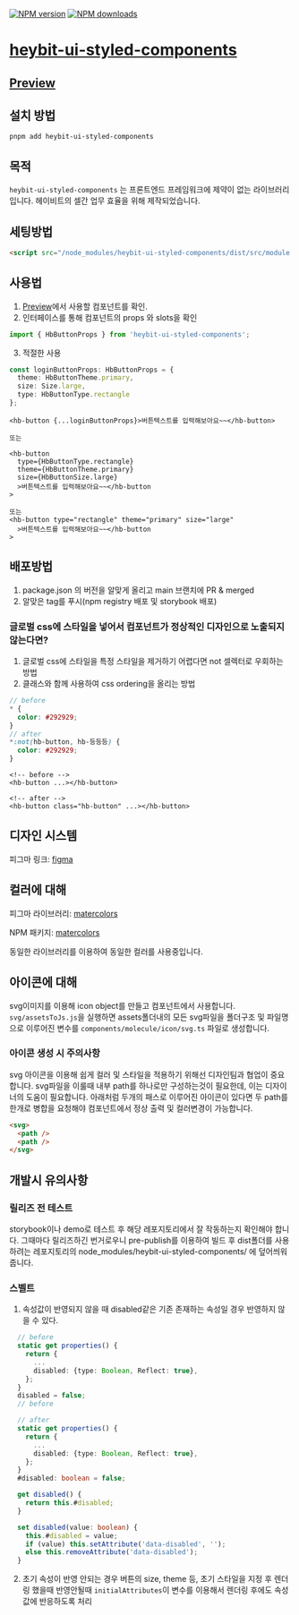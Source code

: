 [![NPM version](https://img.shields.io/npm/v/heybit-ui-styled-components.svg?style=flat)](https://npmjs.org/package/heybit-ui-styled-components)
[![NPM downloads](https://img.shields.io/npm/dm/heybit-ui-styled-components.svg?style=flat)](https://npmjs.org/package/heybit-ui-styled-components)

# [heybit-ui-styled-components](http://github.com/uprise-fin/heybit-ui-styled-components)

## [Preview](https://uprise-fin.github.io/heybit-ui-styled-components/)

## 설치 방법

```terminal
pnpm add heybit-ui-styled-components
```

## 목적

`heybit-ui-styled-components` 는 프론트엔드 프레임워크에 제약이 없는 라이브러리입니다. 헤이비트의 셀간 업무 효율을 위해 제작되었습니다.

## 세팅방법

```html
<script src="/node_modules/heybit-ui-styled-components/dist/src/module.js"></script>
```

## 사용법

1. [Preview](https://uprise-fin.github.io/heybit-ui-styled-components/)에서 사용할 컴포넌트를 확인.
2. 인터페이스를 통해 컴포넌트의 props 와 slots을 확인

```typescript
import { HbButtonProps } from 'heybit-ui-styled-components';
```

3. 적절한 사용

```typescript
const loginButtonProps: HbButtonProps = {
  theme: HbButtonTheme.primary,
  size: Size.large,
  type: HbButtonType.rectangle
};
```

```svelte
<hb-button {...loginButtonProps}>버튼텍스트를 입력해보아요~~</hb-button>

또는

<hb-button
  type={HbButtonType.rectangle}
  theme={HbButtonTheme.primary}
  size={HbButtonSize.large}
  >버튼텍스트를 입력해보아요~~</hb-button
>

또는
<hb-button type="rectangle" theme="primary" size="large"
  >버튼텍스트를 입력해보아요~~</hb-button
>
```

## 배포방법

1. package.json 의 버전을 알맞게 올리고 main 브랜치에 PR & merged
2. 알맞은 tag를 푸시(npm registry 배포 및 storybook 배포)

### 글로벌 css에 스타일을 넣어서 컴포넌트가 정상적인 디자인으로 노출되지 않는다면?

1. 글로벌 css에 스타일을 특정 스타일을 제거하기 어렵다면 not 셀렉터로 우회하는 방법
2. 클래스와 함께 사용하여 css ordering을 올리는 방법

```scss
// before
* {
  color: #292929;
}
// after
*:not(hb-button, hb-등등등) {
  color: #292929;
}
```

```svelte
<!-- before -->
<hb-button ...></hb-button>

<!-- after -->
<hb-button class="hb-button" ...></hb-button>
```

## 디자인 시스템

피그마 링크: [figma](<https://www.figma.com/file/ykv0i8Yz2rxGqCOmbqR3ih/UI-Design-System-(Community)?node-id=185%3A690>)

## 컬러에 대해

피그마 라이브러리: [matercolors](https://www.figma.com/community/plugin/872008431843787391/Matercolor)

NPM 패키지: [matercolors](https://www.npmjs.com/package/matercolors)

동일한 라이브러리를 이용하여 동일한 컬러를 사용중입니다.

## 아이콘에 대해

svg이미지를 이용해 icon object를 만들고 <hb-icon> 컴포넌트에서 사용합니다.
`svg/assetsToJs.js`을 실행하면 assets폴더내의 모든 svg파일을 폴더구조 및 파일명으로 이루어진 변수를 `components/molecule/icon/svg.ts` 파일로 생성합니다.

### 아이콘 생성 시 주의사항

svg 아이콘을 이용해 쉽게 컬러 및 스타일을 적용하기 위해선 디자인팀과 협업이 중요합니다.
svg파일을 이룰때 내부 path를 하나로만 구성하는것이 필요한데, 이는 디자이너의 도움이 필요합니다.
아래처럼 두개의 패스로 이루어진 아이콘이 있다면 두 path를 한개로 병합을 요청해야
컴포넌트에서 정상 출력 및 컬러변경이 가능합니다.

```html
<svg>
  <path />
  <path />
</svg>
```

## 개발시 유의사항

### 릴리즈 전 테스트

storybook이나 demo로 테스트 후 해당 레포지토리에서 잘 작동하는지 확인해야 합니다. 그때마다 릴리즈하긴 번거로우니 pre-publish를 이용하여 빌드 후 dist폴더를 사용하려는 레포지토리의 node_modules/heybit-ui-styled-components/ 에 덮어씌워 줍니다.

### 스벨트

1. 속성값이 반영되지 않을 때
   disabled같은 기존 존재하는 속성일 경우 반영하지 않을 수 있다.

```typescript
  // before
  static get properties() {
    return {
      ...
      disabled: {type: Boolean, Reflect: true},
    };
  }
  disabled = false;
  // before
```

```typescript
  // after
  static get properties() {
    return {
      ...
      disabled: {type: Boolean, Reflect: true},
    };
  }
  #disabled: boolean = false;

  get disabled() {
    return this.#disabled;
  }

  set disabled(value: boolean) {
    this.#disabled = value;
    if (value) this.setAttribute('data-disabled', '');
    else this.removeAttribute('data-disabled');
  }
```

2. 초기 속성이 반영 안되는 경우
   버튼의 size, theme 등, 초기 스타일을 지정 후 렌더링 했을때 반영안될때
   `initialAttributes`이 변수를 이용해서 렌더링 후에도 속성값에 반응하도록 처리
